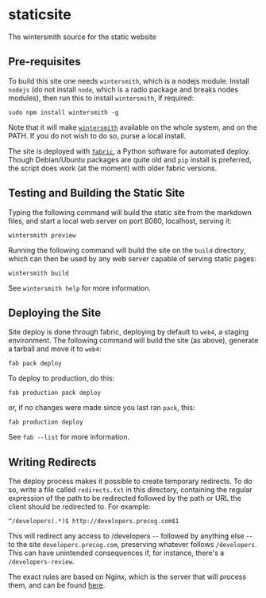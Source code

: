 staticsite
==========

The wintersmith source for the static website

Pre-requisites
--------------

To build this site one needs `wintersmith`, which is a nodejs
module. Install `nodejs` (do not install `node`, which is a radio
package and breaks nodes modules), then run this to install
`wintersmith`, if required:

    sudo npm install wintersmith -g

Note that it will make
[`wintersmith`](https://github.com/jnordberg/wintersmith) available on the
whole system, and on the PATH. If you do not wish to do so, purse a local
install.

The site is deployed with [`fabric`](http://docs.fabfile.org/en/1.6/),
a Python software for automated deploy. Though Debian/Ubuntu packages are
quite old and `pip` install is preferred, the script does work (at the
moment) with older fabric versions.

Testing and Building the Static Site
------------------------------------

Typing the following command will build the static site from the
markdown files, and start a local web server on port 8080, localhost,
serving it:

    wintersmith preview

Running the following command will build the site on the `build`
directory, which can then be used by any web server capable of
serving static pages:

    wintersmith build

See `wintersmith help` for more information.

Deploying the Site
------------------

Site deploy is done through fabric, deploying by default to `web4`,
a staging environment. The following command will build the site (as above),
generate a tarball and move it to `web4`:

    fab pack deploy

To deploy to production, do this:

    fab production pack deploy

or, if no changes were made since you last ran `pack`, this:

    fab production deploy

See `fab --list` for more information.

Writing Redirects
-----------------

The deploy process makes it possible to create temporary redirects. To do
so, write a file called `redirects.txt` in this directory, containing the
regular expression of the path to be redirected followed by the path or
URL the client should be redirected to. For example:

    ^/developers(.*)$ http://developers.precog.com$1

This will redirect any access to /developers -- followed by anything else --
to the site `developers.precog.com`, preserving whatever follows `/developers`.
This can have unintended consequences if, for instance, there's a
`/developers-review`.

The exact rules are based on Nginx, which is the server that will process them,
and can be found [here](http://wiki.nginx.org/HttpRewriteModule#rewrite).

